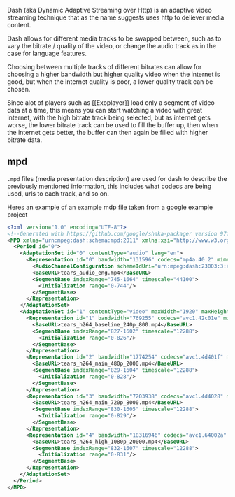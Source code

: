 Dash (aka Dynamic Adaptive Streaming over Http) is an adaptive video streaming technique that as the name suggests uses http to deliever media content.

Dash allows for different media tracks to be swapped between, such as to vary the bitrate / quality of the video, or change the audio track as in the case for language features.

Choosing between multiple tracks of different bitrates can allow for choosing a higher bandwidth but higher quality video when the internet is good, but when the internet quality is poor, a lower quality track can be chosen.

Since alot of players such as [[Exoplayer]] load only a segment of video data at a time, this means you can start watching a video with great internet, with the high bitrate track being selected, but as internet gets worse, the lower bitrate track can be used to fill the buffer up, then when the internet gets better, the buffer can then again be filled with higher bitrate data.

## mpd
`.mpd` files (media presentation description) are used for dash to describe the previously mentioned information, this includes what codecs are being used, urls to each track, and so on. 

Heres an example of an example mdp file taken from a google example project
```xml
<?xml version="1.0" encoding="UTF-8"?>
<!--Generated with https://github.com/google/shaka-packager version 97fc982-release-->
<MPD xmlns="urn:mpeg:dash:schema:mpd:2011" xmlns:xsi="http://www.w3.org/2001/XMLSchema-instance" xmlns:xlink="http://www.w3.org/1999/xlink" xsi:schemaLocation="urn:mpeg:dash:schema:mpd:2011 DASH-MPD.xsd" xmlns:cenc="urn:mpeg:cenc:2013" minBufferTime="PT2S" type="static" profiles="urn:mpeg:dash:profile:isoff-on-demand:2011" mediaPresentationDuration="PT734S">
  <Period id="0">
    <AdaptationSet id="0" contentType="audio" lang="en">
      <Representation id="0" bandwidth="131596" codecs="mp4a.40.2" mimeType="audio/mp4" audioSamplingRate="44100">
        <AudioChannelConfiguration schemeIdUri="urn:mpeg:dash:23003:3:audio_channel_configuration:2011" value="2"/>
        <BaseURL>tears_audio_eng.mp4</BaseURL>
        <SegmentBase indexRange="745-1664" timescale="44100">
          <Initialization range="0-744"/>
        </SegmentBase>
      </Representation>
    </AdaptationSet>
    <AdaptationSet id="1" contentType="video" maxWidth="1920" maxHeight="856" frameRate="12288/512" par="38:17">
      <Representation id="1" bandwidth="769255" codecs="avc1.42c01e" mimeType="video/mp4" sar="852:857" width="320" height="142">
        <BaseURL>tears_h264_baseline_240p_800.mp4</BaseURL>
        <SegmentBase indexRange="827-1602" timescale="12288">
          <Initialization range="0-826"/>
        </SegmentBase>
      </Representation>
      <Representation id="2" bandwidth="1774254" codecs="avc1.4d401f" mimeType="video/mp4" sar="2242:2249" width="854" height="380">
        <BaseURL>tears_h264_main_480p_2000.mp4</BaseURL>
        <SegmentBase indexRange="829-1604" timescale="12288">
          <Initialization range="0-828"/>
        </SegmentBase>
      </Representation>
      <Representation id="3" bandwidth="7203938" codecs="avc1.4d4028" mimeType="video/mp4" sar="855:857" width="1280" height="570">
        <BaseURL>tears_h264_main_720p_8000.mp4</BaseURL>
        <SegmentBase indexRange="830-1605" timescale="12288">
          <Initialization range="0-829"/>
        </SegmentBase>
      </Representation>
      <Representation id="4" bandwidth="18316946" codecs="avc1.64002a" mimeType="video/mp4" sar="856:857" width="1920" height="856">
        <BaseURL>tears_h264_high_1080p_20000.mp4</BaseURL>
        <SegmentBase indexRange="832-1607" timescale="12288">
          <Initialization range="0-831"/>
        </SegmentBase>
      </Representation>
    </AdaptationSet>
  </Period>
</MPD>
```